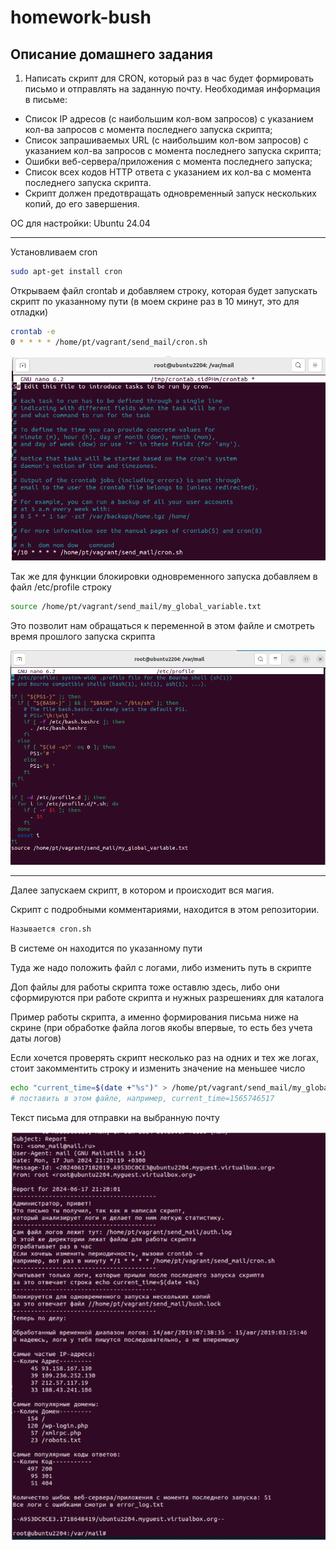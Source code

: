 # homework-bush

Описание домашнего задания
---
1. Написать скрипт для CRON, который раз в час будет формировать письмо и отправлять на заданную почту.
Необходимая информация в письме:
- Список IP адресов (с наибольшим кол-вом запросов) с указанием кол-ва запросов c момента последнего запуска скрипта;
- Список запрашиваемых URL (с наибольшим кол-вом запросов) с указанием кол-ва запросов c момента последнего запуска скрипта;
- Ошибки веб-сервера/приложения c момента последнего запуска;
- Список всех кодов HTTP ответа с указанием их кол-ва с момента последнего запуска скрипта.
- Скрипт должен предотвращать одновременный запуск нескольких копий, до его завершения.

ОС для настройки: Ubuntu 24.04 

---

Установливаем cron

```bash
sudo apt-get install cron
```

Открываем файл crontab и добавляем строку, которая будет запускать скрипт по указанному пути (в моем скрине раз в 10 минут, это для отладки) 

```bash
crontab -e
0 * * * * /home/pt/vagrant/send_mail/cron.sh
``` 
![images2](./images/bush_1.png)

Так же для функции блокировки одновременного запуска добавляем в файл /etc/profile строку

```bash
source /home/pt/vagrant/send_mail/my_global_variable.txt
```
Это позволит нам обращаться к переменной в этом файле и смотреть время прошлого запуска скрипта

![images2](./images/bush_2.png)

---

Далее запускаем скрипт, в котором и происходит вся магия. 

Скрипт с подробными комментариями, находится в этом репозитории. 
```bash
Называется cron.sh
```

В системе он находится по указанному пути

Туда же надо положить файл с логами, либо изменить путь в скрипте

Доп файлы для работы скрипта тоже оставлю здесь, либо они сформируются при работе скрипта и нужных разрешениях для каталога

Пример работы скрипта, а именно формирования письма ниже на скрине (при обработке файла логов якобы впервые, то есть без учета даты логов)

Если хочется проверять скрипт несколько раз на одних и тех же логах, стоит закомментить строку и изменить значение на меньшее число

```bash
echo "current_time=$(date +"%s")" > /home/pt/vagrant/send_mail/my_global_variable.txt
# поставить в этом файле, например, current_time=1565746517
``` 
Текст письма для отправки на выбранную почту

![images2](./images/bush_3.png)


